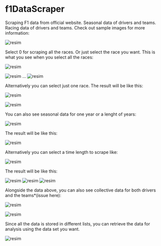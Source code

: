 # f1DataScraper
Scraping F1 data from official website. Seasonal data of drivers and teams. Racing data of drivers and teams. Check out sample images for more information:

![resim](https://user-images.githubusercontent.com/71318378/160162598-53e1b8b2-39c8-40b2-803b-5b93a5c3555a.png)

Select 0 for scraping all the races. Or just select the race you want.
This is what you see when you select all the races:

![resim](https://user-images.githubusercontent.com/71318378/160162895-a4e527a2-ad72-45d6-a977-d06d58ccc2fb.png)

![resim](https://user-images.githubusercontent.com/71318378/160162984-1abab197-dd0b-4962-9f9f-6011f068432d.png)
...
![resim](https://user-images.githubusercontent.com/71318378/160163045-df5d63cd-9060-4c26-8b14-f099af89d50a.png)

Alternatively you can select just one race. The result will be like this:

![resim](https://user-images.githubusercontent.com/71318378/160163197-1b29f949-6f4e-4bcd-843a-51b4e0e4c41c.png)

![resim](https://user-images.githubusercontent.com/71318378/160163238-8498b274-9139-4a0e-bc52-a097ba3b4959.png)

You can also see seasonal data for one year or a lenght of years: 

![resim](https://user-images.githubusercontent.com/71318378/160163397-4b9d017b-ba62-4723-bce1-1532949d3e47.png)

The result will be like this:

![resim](https://user-images.githubusercontent.com/71318378/160163455-25de9f6d-aba7-4770-b895-b5fda83cd1a7.png)

Alternatively you can select a time length to scrape like:

![resim](https://user-images.githubusercontent.com/71318378/160163713-c00f81aa-6769-4cff-b1d5-10f45ecd7b37.png)

The result will be like this:

![resim](https://user-images.githubusercontent.com/71318378/160163777-ab38ca0e-bffa-455e-a983-8ea909934696.png)
![resim](https://user-images.githubusercontent.com/71318378/160163811-54372d23-6a8f-45dc-9541-939ff8016d74.png)
![resim](https://user-images.githubusercontent.com/71318378/160163853-5430470d-2cf8-4f75-ac44-6b0f8fc7eccb.png)

Alongside the data above, you can also see collective data for both drivers and the teams*(issue here):

![resim](https://user-images.githubusercontent.com/71318378/160164013-f1383262-9e2d-4835-bace-f15eca1551e8.png)

![resim](https://user-images.githubusercontent.com/71318378/160164073-27ca2ee6-92ee-4a47-8fc0-e193454c7d6f.png)

Since all the data is stored in different lists, you can retrieve the data for analysis using the data set you want.

![resim](https://user-images.githubusercontent.com/71318378/160164438-d2998e6c-7aa8-43ce-bd31-252cd1f43b79.png)

